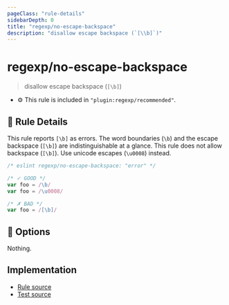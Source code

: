 ```yaml
---
pageClass: "rule-details"
sidebarDepth: 0
title: "regexp/no-escape-backspace"
description: "disallow escape backspace (`[\\b]`)"
---
```

# regexp/no-escape-backspace

> disallow escape backspace (`[\b]`)

- :gear: This rule is included in `"plugin:regexp/recommended"`.

## :book: Rule Details

This rule reports `[\b]` as errors.
The word boundaries (`\b`) and the escape backspace (`[\b]`) are indistinguishable at a glance. This rule does not allow backspace (`[\b]`). Use unicode escapes (`\u0008`) instead.

<eslint-code-block >

```js
/* eslint regexp/no-escape-backspace: "error" */

/* ✓ GOOD */
var foo = /\b/
var foo = /\u0008/

/* ✗ BAD */
var foo = /[\b]/
```

</eslint-code-block>

## :wrench: Options

Nothing.

## Implementation

- [Rule source](https://github.com/ota-meshi/eslint-plugin-regexp/blob/master/lib/rules/no-escape-backspace.ts)
- [Test source](https://github.com/ota-meshi/eslint-plugin-regexp/blob/master/tests/lib/rules/no-escape-backspace.js)

